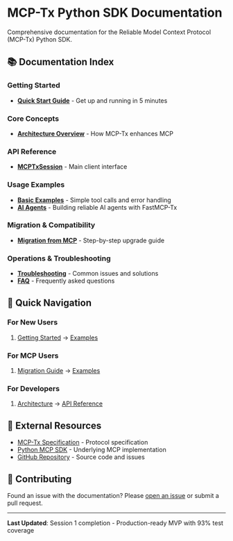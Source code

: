 # MCP-Tx Python SDK Documentation

Comprehensive documentation for the Reliable Model Context Protocol (MCP-Tx) Python SDK.

## 📚 Documentation Index

### Getting Started
- [**Quick Start Guide**](getting-started.md) - Get up and running in 5 minutes

### Core Concepts
- [**Architecture Overview**](architecture.md) - How MCP-Tx enhances MCP

### API Reference
- [**MCPTxSession**](api/mcp-tx-session.md) - Main client interface

### Usage Examples
- [**Basic Examples**](examples/basic.md) - Simple tool calls and error handling
- [**AI Agents**](ai-agents.md) - Building reliable AI agents with FastMCP-Tx

### Migration & Compatibility
- [**Migration from MCP**](migration.md) - Step-by-step upgrade guide

### Operations & Troubleshooting
- [**Troubleshooting**](troubleshooting.md) - Common issues and solutions
- [**FAQ**](faq.md) - Frequently asked questions

## 🎯 Quick Navigation

### For New Users
1. [Getting Started](getting-started.md) → [Examples](examples/basic.md)

### For MCP Users  
1. [Migration Guide](migration.md) → [Examples](examples/basic.md)

### For Developers
1. [Architecture](architecture.md) → [API Reference](api/mcp-tx-session.md)

## 🔗 External Resources

- [MCP-Tx Specification](../../../mvp-spec.md) - Protocol specification
- [Python MCP SDK](https://github.com/modelcontextprotocol/python-sdk) - Underlying MCP implementation
- [GitHub Repository](https://github.com/Daku-on/reliable-MCP-draft) - Source code and issues

## 📝 Contributing

Found an issue with the documentation? Please [open an issue](https://github.com/Daku-on/MCP-Tx/issues) or submit a pull request.

---

**Last Updated**: Session 1 completion - Production-ready MVP with 93% test coverage